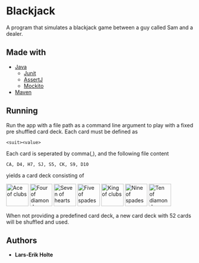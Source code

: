 # Blackjack

A program that simulates a blackjack game between a guy called Sam and a dealer.

## Made with

- [Java](https://www.java.com/en/)
    - [Junit](https://junit.org/junit5/)
    - [AssertJ](https://assertj.github.io/doc/)
    - [Mockito](https://site.mockito.org/)
- [Maven](https://maven.apache.org/)

## Running

Run the app with a file path as a command line argument to play with a fixed pre shuffled card deck. Each card must be defined as

    <suit><value>

Each card is seperated by comma(,), and the following file content

    CA, D4, H7, SJ, S5, CK, S9, D10

yields a card deck consisting of

<img src="https://www.improvemagic.com/wp-content/uploads/2020/11/ka.png" alt="Ace of clubs" width="60">
<img src="https://www.improvemagic.com/wp-content/uploads/2020/11/l4.png" alt="Four of diamonds" width="60">
<img src="https://www.improvemagic.com/wp-content/uploads/2020/11/s7.png" alt="Seven of hearts" width="60">
<img src="https://www.improvemagic.com/wp-content/uploads/2020/11/p5.png" alt="Five of spades" width="60">
<img src="https://www.improvemagic.com/wp-content/uploads/2020/11/kk.png" alt="King of clubs" width="60">
<img src="https://www.improvemagic.com/wp-content/uploads/2020/11/p9.png" alt="Nine of spades" width="60">
<img src="https://www.improvemagic.com/wp-content/uploads/2020/11/l10.png" alt="Ten of diamonds" width="60">

When not providing a predefined card deck, a new card deck with 52 cards will be shuffled and used.

## Authors

- **Lars-Erik Holte**